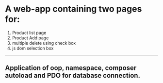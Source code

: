 # A web-app containing two pages for:
1. Product list page
2. Product Add page
3. multiple delete using check box
4. js dom selection box
-------------------------------------------
## Application of oop, namespace, composer autoload and PDO for database connection. 
